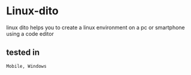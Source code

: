 # Linux-dito
linux dito helps you to create a linux environment on a pc or smartphone 
using a code editor
## tested in
`` Mobile, Windows ``
